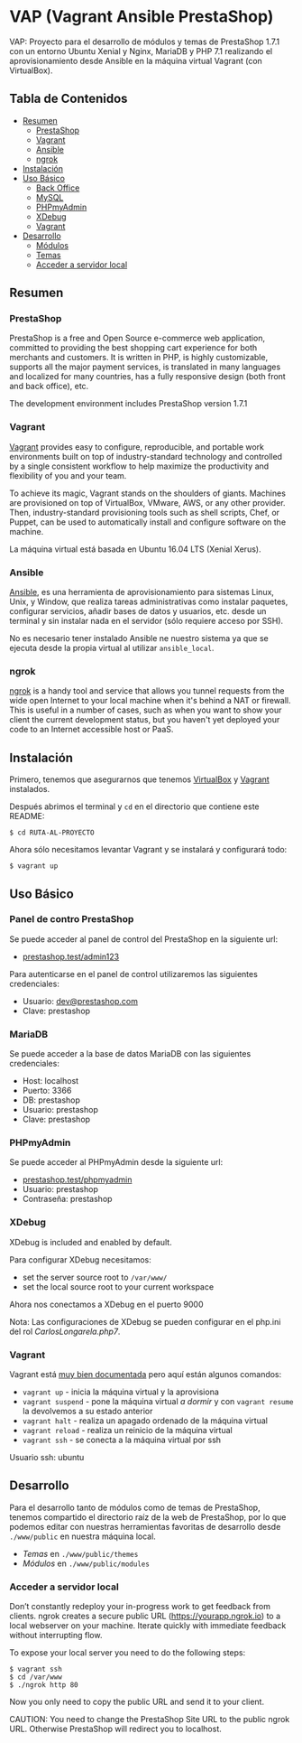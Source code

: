 # VAP (Vagrant Ansible PrestaShop)

VAP: Proyecto para el desarrollo de módulos y temas de PrestaShop 1.7.1 con un entorno Ubuntu Xenial y Nginx, MariaDB y PHP 7.1 realizando el aprovisionamiento desde Ansible en la máquina virtual Vagrant (con VirtualBox).

## Tabla de Contenidos

- [Resumen](#resumen)
  - [PrestaShop](#prestashop)
  - [Vagrant](#vagrant)
  - [Ansible](#ansible)
  - [ngrok](#ngrok)
- [Instalación](#instalación)
- [Uso Básico](#uso-básico)
  - [Back Office](#back-office)
  - [MySQL](#mysql)
  - [PHPmyAdmin](#phpmyadmin)
  - [XDebug](#xdebug)
  - [Vagrant](#vagrant)
- [Desarrollo](#development)
  - [Módulos](#module)
  - [Temas](#theme)
  - [Acceder a servidor local](#acceder-a-servidor-local)

## Resumen

### PrestaShop

PrestaShop is a free and Open Source e-commerce web application, committed to
providing the best shopping cart experience for both merchants and customers.
It is written in PHP, is highly customizable, supports all the major payment
services, is translated in many languages and localized for many countries,
has a fully responsive design (both front and back office), etc.

The development environment includes PrestaShop version 1.7.1

### Vagrant

[Vagrant](https://www.vagrantup.com/) provides easy to configure,
reproducible, and portable work environments built on top of
industry-standard technology and controlled by a single consistent
workflow to help maximize the productivity and flexibility of
you and your team.

To achieve its magic, Vagrant stands on the shoulders of giants. Machines
are provisioned on top of VirtualBox, VMware, AWS, or any other provider.
Then, industry-standard provisioning tools such as shell scripts, Chef, or
Puppet, can be used to automatically install and configure software on
the machine.

La máquina virtual está basada en Ubuntu 16.04 LTS (Xenial Xerus).

### Ansible

[Ansible](https://www.ansible.com/), es una herramienta de aprovisionamiento para sistemas Linux, Unix, y Window, que realiza tareas administrativas como instalar paquetes, configurar servicios, añadir bases de datos y usuarios, etc. desde un terminal y sin instalar nada en el servidor (sólo requiere acceso por SSH).

No es necesario tener instalado Ansible ne nuestro sistema ya que se ejecuta desde la propia virtual al utilizar `ansible_local`.

### ngrok

[ngrok](https://ngrok.com/) is a handy tool and service that allows you
tunnel requests from the wide open Internet to your local machine when
it's behind a NAT or firewall. This is useful in a number of cases,
such as when you want to show your client the current development status,
but you haven't yet deployed your code to an Internet accessible
host or PaaS.

## Instalación

Primero, tenemos que asegurarnos que tenemos [VirtualBox](https://www.virtualbox.org/wiki/Downloads) y
[Vagrant](https://www.vagrantup.com/downloads.html) instalados.

Después abrimos el terminal y `cd` en el directorio que contiene este README:

```shell
$ cd RUTA-AL-PROYECTO
```

Ahora sólo necesitamos levantar Vagrant y se instalará y configurará todo:

```shell
$ vagrant up
```

## Uso Básico

### Panel de contro PrestaShop

Se puede acceder al panel de control del PrestaShop en la siguiente url:

- [prestashop.test/admin123](http://prestashop.test/adminvap72)

Para autenticarse en el panel de control utilizaremos las siguientes credenciales:

- Usuario: dev@prestashop.com
- Clave: prestashop

### MariaDB

Se puede acceder a la base de datos MariaDB con las siguientes credenciales:

- Host: localhost
- Puerto: 3366
- DB: prestashop
- Usuario: prestashop
- Clave: prestashop

### PHPmyAdmin

Se puede acceder al PHPmyAdmin desde la siguiente url:

- [prestashop.test/phpmyadmin](http://prestashop.test/phpmyadmin)
- Usuario: prestashop
- Contraseña: prestashop

### XDebug

XDebug is included and enabled by default.

Para configurar XDebug necesitamos:

- set the server source root to `/var/www/`
- set the local source root to your current workspace

Ahora nos conectamos a XDebug en el puerto 9000

Nota: Las configuraciones de XDebug se pueden configurar en el php.ini del rol _CarlosLongarela.php7_.

### Vagrant

Vagrant está [muy bien documentada](https://www.vagrantup.com/docs/) pero aquí están algunos comandos:

- `vagrant up` - inicia la máquina virtual y la aprovisiona
- `vagrant suspend` - pone la máquina virtual _a dormir_ y con `vagrant resume` la devolvemos a su estado anterior
- `vagrant halt` - realiza un apagado ordenado de la máquina virtual
- `vagrant reload` - realiza un reinicio de la máquina virtual
- `vagrant ssh` - se conecta a la máquina virtual por ssh

Usuario ssh: ubuntu

## Desarrollo


Para el desarrollo tanto de módulos como de temas de PrestaShop, tenemos compartido el directorio raíz de la web de PrestaShop, por lo que podemos editar con nuestras herramientas favoritas de desarrollo desde `./www/public` en nuestra máquina local.

- *Temas* en `./www/public/themes`
- *Módulos* en `./www/public/modules`

### Acceder a servidor local

Don’t constantly redeploy your in-progress work to get feedback from clients.
ngrok creates a secure public URL (https://yourapp.ngrok.io) to a local webserver
on your machine. Iterate quickly with immediate feedback without interrupting
flow.

To expose your local server you need to do the following steps:

```
$ vagrant ssh
$ cd /var/www
$ ./ngrok http 80
```

Now you only need to copy the public URL and send it to your client.

CAUTION: You need to change the PrestaShop Site URL to the public ngrok URL.
Otherwise PrestaShop will redirect you to localhost.
